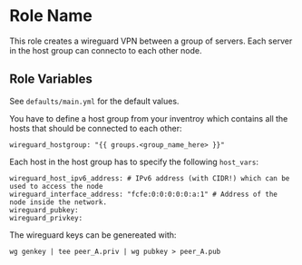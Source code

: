 Role Name
=========

This role creates a wireguard VPN between a group of servers. Each server in the host group can connecto to each other node. 

Role Variables
--------------
See `defaults/main.yml` for the default values. 

You have to define a host group from your inventroy which contains all the hosts that should be connected to each other: 
```
wireguard_hostgroup: "{{ groups.<group_name_here> }}"
```
Each host in the host group has to specify the following `host_vars`: 

```
wireguard_host_ipv6_address: # IPv6 address (with CIDR!) which can be used to access the node 
wireguard_interface_address: "fcfe:0:0:0:0:0:a:1" # Address of the node inside the network. 
wireguard_pubkey: 
wireguard_privkey: 
```

The wireguard keys can be genereated with: 
```
wg genkey | tee peer_A.priv | wg pubkey > peer_A.pub
```

